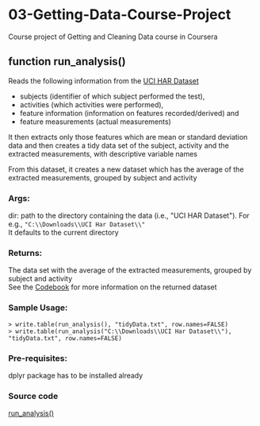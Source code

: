 # 03-Getting-Data-Course-Project
Course project of Getting and Cleaning Data course in Coursera

## function run_analysis()

Reads the following information from the [UCI HAR Dataset](https://d396qusza40orc.cloudfront.net/getdata%2Fprojectfiles%2FUCI%20HAR%20Dataset.zip "Samsung UCI HAR Dataset")

- subjects (identifier of which subject performed the test), 
- activities (which activities were performed), 
- feature information (information on features recorded/derived) and 
- feature measurements (actual measurements)

It then extracts only those features which are mean or standard deviation 
data and then creates a tidy data set of the subject, activity and the 
extracted measurements, with descriptive variable names

From this dataset, it creates a new dataset which has the average of the
extracted measurements, grouped by subject and activity

### Args:
  dir: path to the directory containing the data (i.e., "UCI HAR Dataset"). 
  For e.g., ```"C:\\Downloads\\UCI Har Dataset\\"```  
       It defaults to the current directory  

### Returns:
  The data set with the average of the extracted measurements, grouped by subject and activity  
  See the [Codebook](Codebook.md) for more information on the returned dataset

### Sample Usage:
  ```> write.table(run_analysis(), "tidyData.txt", row.names=FALSE)```  
  ```> write.table(run_analysis("C:\\Downloads\\UCI Har Dataset\\"), "tidyData.txt", row.names=FALSE)``` 

### Pre-requisites:
  dplyr package has to be installed already  
  
### Source code
  [run_analysis()](run_analysis.R)
